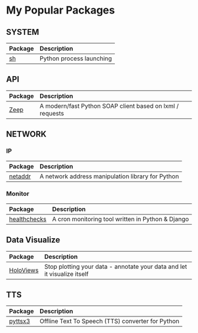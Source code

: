 # My Popular Packages

## SYSTEM

| Package | Description |
| :--- | :--- |
| [sh](http://amoffat.github.io/sh/) |  Python process launching  |

## API

| Package | Description |
| :--- | :--- |
| [Zeep](https://docs.python-zeep.org/) |  A modern/fast Python SOAP client based on lxml / requests  |



## NETWORK

### IP 

| Package | Description |
| :--- | :--- |
| [netaddr](https://github.com/netaddr/netaddr) | A network address manipulation library for Python  |


### Monitor

| Package | Description |
| :--- | :--- |
| [healthchecks](https://github.com/healthchecks/healthchecks)  | A cron monitoring tool written in Python & Django   |



## Data Visualize 

| Package | Description |
| :--- | :--- |
| [HoloViews](http://holoviews.org)   | Stop plotting your data - annotate your data and let it visualize itself |



## TTS

| Package | Description |
| :--- | :--- |
| [pyttsx3](https://github.com/nateshmbhat/pyttsx3)   | Offline Text To Speech (TTS) converter for Python  |

